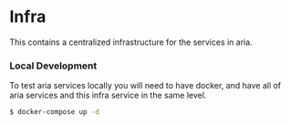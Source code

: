 # Infra

This contains a centralized infrastructure for the services in aria.

### Local Development

To test aria services locally you will need to have docker, and have all of aria services and this infra service in the same level.

```bash
$ docker-compose up -d
```
